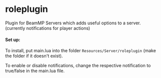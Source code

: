 # roleplugin
Plugin for BeamMP Servers which adds useful options to a server. (currently notifications for player actions)

#### Set up:
To install, put main.lua into the folder `Resources/Server/roleplugin` (make the folder if it doesn't exist).

To enable or disable notifications, change the respective notification to true/false in the main.lua file.
